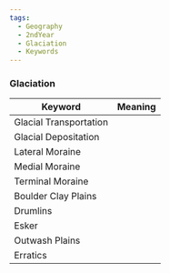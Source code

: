 ```yaml
---
tags:
  - Geography
  - 2ndYear
  - Glaciation
  - Keywords
---
```




### Glaciation

| Keyword                | Meaning |
| ---------------------- | ------- |
| Glacial Transportation |         |
| Glacial Depositation   |         |
| Lateral Moraine        |         |
| Medial Moraine         |         |
| Terminal Moraine       |         |
| Boulder Clay Plains    |         | 
| Drumlins               |         |
| Esker                  |         |
| Outwash Plains         |         |
| Erratics               |         |
